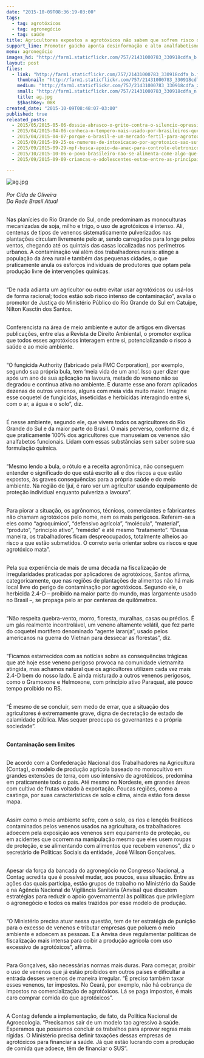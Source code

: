 ```yaml
---
date: "2015-10-09T08:36:19-03:00"
tags:
  - tag: agrotóxicos
  - tag: agronegócio
  - tag: saúde
title: Agricultores expostos a agrotóxicos não sabem que sofrem risco de morte
support_line: Promotor gaúcho aponta desinformação e alto analfabetismo funcional na zona rural do estado – que dificulta a compreensão das informações nos rótulos dos venenos que manipulam – como fatores de risco.
menu: agronegócio
images_hd: "http://farm1.staticflickr.com/757/21431000783_330918cdfa_b.jpg"
layout: post
files:
  - link: "http://farm1.staticflickr.com/757/21431000783_330918cdfa_b.jpg"
    thumbnail: "http://farm1.staticflickr.com/757/21431000783_330918cdfa_t.jpg"
    medium: "http://farm1.staticflickr.com/757/21431000783_330918cdfa_z.jpg"
    small: "http://farm1.staticflickr.com/757/21431000783_330918cdfa_n.jpg"
    title: ag.jpg
    $$hashKey: 08K
created_date: "2015-10-09T08:48:07-03:00"
published: true
releated_posts:
  - 2015/05/2015-05-06-dossie-abrasco-o-grito-contra-o-silencio-opressivo-do-agronegocio.md
  - 2015/04/2015-04-06-conheca-o-tempero-mais-usado-por-brasileiros-que-pode-matar-a-sua-familia.md
  - 2015/04/2015-04-07-porque-o-brasil-e-um-mercado-fertil-para-agrotoxicos-proibidos.md
  - 2015/09/2015-09-25-os-numeros-de-intoxicacao-por-agrotoxico-sao-suficientemente-alarmantes-afirma-especialista.md
  - 2015/09/2015-09-29-mpf-busca-apoio-da-anac-para-controle-eletronico-de-aeronaves-agricolas-no-uso-de-agrotoxicos.md
  - 2015/10/2015-10-06-o-povo-brasileiro-nao-se-alimenta-come-algo-que-acha-ser-alimento-afirma-lideranca-do-mpa.md
  - 2015/09/2015-09-09-criancas-e-adolescentes-estao-entre-as-principais-vitimas-de-intoxicacao-por-agrotoxicos-no-brasil.md

---
```

<p><img alt="ag.jpg" src="http://farm1.staticflickr.com/757/21431000783_330918cdfa_b.jpg" /><br />
<br />
<em>Por Cida de Oliveira<br />
Da&nbsp;Rede Brasil Atual</em></p>

<p><br />
Nas plan&iacute;cies do Rio Grande do Sul, onde predominam as monoculturas mecanizadas de soja, milho e trigo, o uso de agrot&oacute;xicos &eacute; intenso. Ali, centenas de tipos de venenos sistematicamente pulverizados nas planta&ccedil;&otilde;es circulam livremente pelo ar, sendo carregados para longe pelos ventos, chegando at&eacute; os quintais das casas localizadas nos per&iacute;metros urbanos. A contamina&ccedil;&atilde;o vai al&eacute;m dos trabalhadores rurais: atinge a popula&ccedil;&atilde;o da &aacute;rea rural e tamb&eacute;m das pequenas cidades, o que praticamente anula os esfor&ccedil;os individuais de produtores que optam pela produ&ccedil;&atilde;o livre de interven&ccedil;&otilde;es qu&iacute;micas.</p>

<p><br />
&ldquo;De nada adianta um agricultor ou outro evitar usar agrot&oacute;xicos ou us&aacute;-los de forma racional; todos est&atilde;o sob risco intenso de contamina&ccedil;&atilde;o&rdquo;, avalia o promotor de Justi&ccedil;a do Minist&eacute;rio P&uacute;blico do Rio Grande do Sul em Catu&iacute;pe, Nilton Kasctin dos Santos.</p>

<p><br />
Conferencista na &aacute;rea de meio ambiente e autor de artigos em diversas publica&ccedil;&otilde;es, entre elas a Revista de Direito Ambiental, o promotor explica que todos esses agrot&oacute;xicos interagem entre si, potencializando o risco &agrave; sa&uacute;de e ao meio ambiente.</p>

<p><br />
&ldquo;O fungicida Authority (fabricado pela FMC Corporation), por exemplo, segundo sua pr&oacute;pria bula, tem &lsquo;meia vida de um ano&rsquo;. Isso quer dizer que ap&oacute;s um ano de sua aplica&ccedil;&atilde;o na lavoura, metade do veneno n&atilde;o se degradou e continua ativa no ambiente. E durante esse ano foram aplicados dezenas de outros venenos, alguns com meia vida muito maior. Imagine esse coquetel de fungicidas, inseticidas e herbicidas interagindo entre si, com o ar, a &aacute;gua e o solo&rdquo;, diz.</p>

<p><br />
&Eacute; nesse ambiente, segundo ele, que vivem todos os agricultores do Rio Grande do Sul e da maior parte do Brasil. O mais perverso, conforme diz, &eacute; que praticamente 100% dos agricultores que manuseiam os venenos s&atilde;o analfabetos funcionais. Lidam com essas subst&acirc;ncias sem saber sobre sua formula&ccedil;&atilde;o qu&iacute;mica.</p>

<p><br />
&ldquo;Mesmo lendo a bula, o r&oacute;tulo e a receita agron&ocirc;mica, n&atilde;o conseguem entender o significado do que est&aacute; escrito ali e dos riscos a que est&atilde;o expostos, &agrave;s graves consequ&ecirc;ncias para a pr&oacute;pria sa&uacute;de e do meio ambiente. Na regi&atilde;o de Iju&iacute;, &eacute; raro ver um agricultor usando equipamento de prote&ccedil;&atilde;o individual enquanto pulveriza a lavoura&rdquo;.</p>

<p><br />
Para piorar a situa&ccedil;&atilde;o, os agr&ocirc;nomos, t&eacute;cnicos, comerciantes e fabricantes n&atilde;o chamam agrot&oacute;xicos pelo nome, nem os mais perigosos. Referem-se a eles como &ldquo;agroqu&iacute;mico&rdquo;, &ldquo;defensivo agr&iacute;cola&rdquo;, &ldquo;mol&eacute;cula&rdquo;, &ldquo;material&rdquo;, &ldquo;produto&rdquo;, &ldquo;princ&iacute;pio ativo&rdquo;, &ldquo;rem&eacute;dio&rdquo; e at&eacute; mesmo &ldquo;tratamento&rdquo;. &ldquo;Dessa maneira, os trabalhadores ficam despreocupados, totalmente alheios ao risco a que est&atilde;o submetidos. O correto seria orientar sobre os riscos e que agrot&oacute;xico mata&rdquo;.</p>

<p><br />
Pela sua experi&ecirc;ncia de mais de uma d&eacute;cada na fiscaliza&ccedil;&atilde;o de irregularidades praticadas por aplicadores de agrot&oacute;xicos, Santos afirma, categoricamente, que nas regi&otilde;es de planta&ccedil;&otilde;es de alimentos n&atilde;o h&aacute; mais local livre do perigo de contamina&ccedil;&atilde;o por agrot&oacute;xicos. Segundo ele, o herbicida 2.4-D &ndash; proibido na maior parte do mundo, mas largamente usado no Brasil &ndash;, se propaga pelo ar por centenas de quil&ocirc;metros.</p>

<p><br />
&ldquo;N&atilde;o respeita quebra-vento, morro, floresta, muralhas, casas ou pr&eacute;dios. &Eacute; um g&aacute;s realmente incontrol&aacute;vel, um veneno altamente vol&aacute;til, que fez parte do coquetel mort&iacute;fero denominado &ldquo;agente laranja&rdquo;, usado pelos americanos na guerra do Vietnan para dessecar as florestas&rdquo;, diz.</p>

<p><br />
&ldquo;Ficamos estarrecidos com as not&iacute;cias sobre as consequ&ecirc;ncias tr&aacute;gicas que at&eacute; hoje esse veneno perigoso provoca na comunidade vietnamita atingida, mas achamos natural que os agricultores utilizem cada vez mais 2.4-D bem do nosso lado. E ainda misturado a outros venenos perigosos, como o Gramoxone e Helmoxone, com princ&iacute;pio ativo Paraquat, at&eacute; pouco tempo proibido no RS.</p>

<p><br />
&ldquo;&Eacute; mesmo de se concluir, sem medo de errar, que a situa&ccedil;&atilde;o dos agricultores &eacute; extremamente grave, digna de decreta&ccedil;&atilde;o de estado de calamidade p&uacute;blica. Mas sequer preocupa os governantes e a pr&oacute;pria sociedade&rdquo;.</p>

<p><br />
<strong>Contamina&ccedil;&atilde;o sem limites</strong></p>

<p><br />
De acordo com a Confedera&ccedil;&atilde;o Nacional dos Trabalhadores na Agricultura (Contag), o modelo de produ&ccedil;&atilde;o agr&iacute;cola baseado no monocultivo em grandes extens&otilde;es de terra, com uso intensivo de agrot&oacute;xicos, predomina em praticamente todo o pa&iacute;s. At&eacute; mesmo no Nordeste, em grandes &aacute;reas com cultivo de frutas voltado &agrave; exporta&ccedil;&atilde;o. Poucas regi&otilde;es, como a caatinga, por suas caracter&iacute;sticas de solo e clima, ainda est&atilde;o fora desse mapa.</p>

<p><br />
Assim como o meio ambiente sofre, com o solo, os rios e len&ccedil;&oacute;is fre&aacute;ticos contaminados pelos venenos usados na agricultura, os trabalhadores adoecem pela exposi&ccedil;&atilde;o aos venenos sem equipamento de prote&ccedil;&atilde;o, ou em acidentes que ocorrem na manipula&ccedil;&atilde;o mesmo que eles usem roupas de prote&ccedil;&atilde;o, e se alimentando com alimentos que recebem venenos&rdquo;, diz o secret&aacute;rio de Pol&iacute;ticas Sociais da entidade, Jos&eacute; Wilson Gon&ccedil;alves.</p>

<p><br />
Apesar da for&ccedil;a da bancada do agroneg&oacute;cio no Congresso Nacional, a Contag acredita que &eacute; poss&iacute;vel mudar, aos poucos, essa situa&ccedil;&atilde;o. Entre as a&ccedil;&otilde;es das quais participa, est&atilde;o grupos de trabalho no Minist&eacute;rio da Sa&uacute;de e na Ag&ecirc;ncia Nacional de Vigil&acirc;ncia Sanit&aacute;ria (Anvisa) que discutem estrat&eacute;gias para reduzir o apoio governamental &agrave;s pol&iacute;ticas que privilegiam o agroneg&oacute;cio e todos os males trazidos por esse modelo de produ&ccedil;&atilde;o.</p>

<p><br />
&ldquo;O Minist&eacute;rio precisa atuar nessa quest&atilde;o, tem de ter estrat&eacute;gia de puni&ccedil;&atilde;o para o excesso de venenos e tributar empresas que poluem o meio ambiente e adoecem as pessoas. E a Anvisa deve regulamentar politicas de fiscaliza&ccedil;&atilde;o mais intensa para coibir a produ&ccedil;&atilde;o agr&iacute;cola com uso excessivo de agrot&oacute;xicos&rdquo;, afirma.</p>

<p><br />
Para Gon&ccedil;alves, s&atilde;o necess&aacute;rias normas mais duras. Para come&ccedil;ar, proibir o uso de venenos que j&aacute; est&atilde;o proibidos em outros pa&iacute;ses e dificultar a entrada desses venenos de maneira irregular. &ldquo;&Eacute; preciso tamb&eacute;m taxar esses venenos, ter impostos. No Cear&aacute;, por exemplo, n&atilde;o h&aacute; cobran&ccedil;a de impostos na comercializa&ccedil;&atilde;o de agrot&oacute;xicos. L&aacute; se paga impostos, &eacute; mais caro comprar comida do que agrot&oacute;xicos&rdquo;.</p>

<p><br />
A Contag defende a implementa&ccedil;&atilde;o, de fato, da Pol&iacute;tica Nacional de Agroecologia. &ldquo;Precisamos sair de um modelo tao agressivo &agrave; sa&uacute;de. Esperamos que possamos concluir os trabalhos para aprovar regras mais r&iacute;gidas. O Minist&eacute;rio precisa definir taxa&ccedil;&otilde;es dessas empresas de agrot&oacute;xicos para financiar a sa&uacute;de. J&aacute; que est&atilde;o lucrando com a produ&ccedil;&atilde;o de comida que adoece, t&ecirc;m de financiar o SUS&rdquo;.</p>

